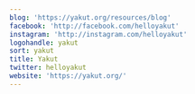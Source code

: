 ```yaml
---
blog: 'https://yakut.org/resources/blog'
facebook: 'http://facebook.com/helloyakut'
instagram: 'http://instagram.com/helloyakut'
logohandle: yakut
sort: yakut
title: Yakut
twitter: helloyakut
website: 'https://yakut.org/'
---
```

